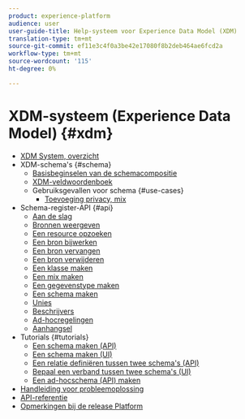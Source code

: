 ```yaml
---
product: experience-platform
audience: user
user-guide-title: Help-systeem voor Experience Data Model (XDM)
translation-type: tm+mt
source-git-commit: ef11e3c4f0a3be42e17080f8b2deb464ae6fcd2a
workflow-type: tm+mt
source-wordcount: '115'
ht-degree: 0%

---
```



# XDM-systeem (Experience Data Model) {#xdm}

* [XDM System, overzicht](home.md)
* XDM-schema&#39;s {#schema}
   * [Basisbeginselen van de schemacompositie](schema/composition.md)
   * [XDM-veldwoordenboek](schema/field-dictionary.md)
   * Gebruiksgevallen voor schema {#use-cases}
      * [Toevoeging privacy, mix](schema/privacy-consent.md)
* Schema-register-API {#api}
   * [Aan de slag](api/getting-started.md)
   * [Bronnen weergeven](api/list-resources.md)
   * [Een resource opzoeken](api/look-up-resource.md)
   * [Een bron bijwerken](api/update-resource.md)
   * [Een bron vervangen](api/replace-resource.md)
   * [Een bron verwijderen](api/delete-resource.md)
   * [Een klasse maken](api/create-class.md)
   * [Een mix maken](api/create-mixin.md)
   * [Een gegevenstype maken](api/create-data-type.md)
   * [Een schema maken](api/create-schema.md)
   * [Unies](api/unions.md)
   * [Beschrijvers](api/descriptors.md)
   * [Ad-hocregelingen](api/ad-hoc.md)
   * [Aanhangsel](api/appendix.md)
* Tutorials {#tutorials}
   * [Een schema maken (API)](tutorials/create-schema-api.md)
   * [Een schema maken (UI)](tutorials/create-schema-ui.md)
   * [Een relatie definiëren tussen twee schema&#39;s (API)](tutorials/relationship-api.md)
   * [Bepaal een verband tussen twee schema&#39;s (UI)](tutorials/relationship-ui.md)
   * [Een ad-hocschema (API) maken](tutorials/ad-hoc.md)
* [Handleiding voor probleemoplossing](troubleshooting-guide.md)
* [API-referentie](https://www.adobe.io/apis/experienceplatform/home/api-reference.html#!acpdr/swagger-specs/schema-registry.yaml)
* [Opmerkingen bij de release Platform](https://www.adobe.com/go/platform-release-notes-en)